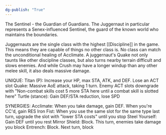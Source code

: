 ```yaml
---
dg-publish: "True"
---
```


The Sentinel - the Guardian of Guardians. The Juggernaut in particular represents a Senex-influenced Sentinel, the guard of the known world who maintains the boundaries.

Juggernauts are the single class with the highest [[Discipline]] in the game. This means they are capable of things no other class is. No class can match the unconditional healing of Acclimate. A juggernaut's Quake not only taunts like other discipline classes, but also turns nearby terrain difficult and slows enemies. And while Crush may have a longer windup than any other melee skill, it also deals massive damage.

UNIQUE:
Titan (P): Increase your HP, max STA, ATK, and DEF. Lose an ACT slot
Quake: Massive AoE attack, taking 1 turn. Enemy ACT slots downgrade with "Non-combat skills cost 5 more STA here until a combat skill is slotted here"
Turtle (stance): Gain DEF/STA reduction, lose SPD

SYNERGIES:
Acclimate: When you take damage, gain DEF. When you're CC'd, gain RES
Iron Fist: When you use the same slot for the same type last turn, upgrade the slot with "lower STA costs" until you stop
Steel Yourself: Gain DEF until you rest
Mirror Shield: Block. This turn, enemies take damage you block
Entrench: Block. Next turn, block